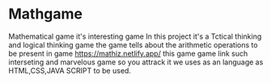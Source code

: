 # Mathgame
Mathematical game it's interesting game
In this project it's a Tctical thinking and logical thinking game 
the game tells about the arithmetic operations to be present in game
https://mathiz.netlify.app/
this game game link such interseting and marvelous game so you attrack it 
we uses as an language as HTML,CSS,JAVA SCRIPT to be used.
